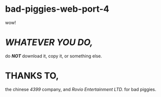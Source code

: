 # bad-piggies-web-port-4
wow!
# _WHATEVER YOU DO,_
do **_NOT_** download it,
copy it,
or something else.
# THANKS TO,
the chinese _4399_ company, and _Rovio Entertainment LTD._ for bad piggies.
